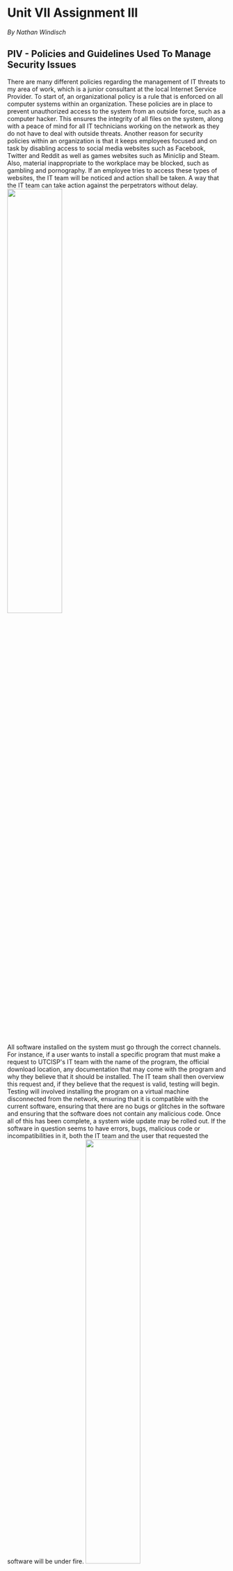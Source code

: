# Unit VII Assignment III
*By Nathan Windisch*

## PIV - Policies and Guidelines Used To Manage Security Issues
There are many different policies regarding the management of IT threats to my area of work, which is a junior consultant at the local Internet Service Provider. To start of, an organizational policy is a rule that is enforced on all computer systems within an organization. These policies are in place to prevent unauthorized access to the system from an outside force, such as a computer hacker. This ensures the integrity of all files on the system, along with a peace of mind for all IT technicians working on the network as they do not have to deal with outside threats. Another reason for security policies within an organization is that it keeps employees focused and on task by disabling access to social media websites such as Facebook, Twitter and Reddit as well as games websites such as Miniclip and Steam. Also, material inappropriate to the workplace may be blocked, such as gambling and pornography. If an employee tries to access these types of websites, the IT team will be noticed and action shall be taken. A way that the IT team can take action against the perpetrators without delay.
<img src="https://d19n1ren9crl9v.cloudfront.net/wp-content/uploads/2015/09/bigstock-Modern-Keyboard-With-Colored-S-68403502.jpg" width="50%">

All software installed on the system must go through the correct channels. For instance, if a user wants to install a specific program that must make a request to UTCISP's IT team with the name of the program, the official download location, any documentation that may come with the program and why they believe that it should be installed. The IT team shall then overview this request and, if they believe that the request is valid, testing will begin. Testing will involved installing the program on a virtual machine disconnected from the network, ensuring that it is compatible with the current software, ensuring that there are no bugs or glitches in the software and ensuring that the software does not contain any malicious code. Once all of this has been complete, a system wide update may be rolled out. If the software in question seems to have errors, bugs, malicious code or incompatibilities in it, both the IT team and the user that requested the software will be under fire.
<img src="https://s.tmimgcdn.com/blog/wp-content/uploads/2016/06/install-joomla-engine.jpg" width="50%">

Another policy that we follow at UTCISP is the usage of email. Email sent via official domains such as `UTCISP.org` must use professional wording and contain no vulgar or inappropriate material that could damage the company's reputation. Any emails sent by any staff member that are not work related or place UTCISP in a bad light will have their internet privileges revoked and may face termination. Any emails viewed or received on company property must be workplace appropriate and must not compromise the systems of UTCISP. Any damage caused by emails opened on company property will be considered the fault of the user that opened them, and may result in docking of pay or termination, depending on the severity of the attack. Also, unwanted emails must be deleted, and the recycling bin must be wiped periodically.
<img src="http://www.freeiconspng.com/uploads/email-icon--100-flat-vol-2-iconset--graphicloads-18.png" width="25%">

Another thing to note is the Data Protection Act of 1998. This act must be used in accordance with IT system moderation as it is a legal document that states how data must be protected. The following is a brief summary taken from https://www.gov.uk/data-protection/the-data-protection-act/

>The Data Protection Act controls how your personal information is used by organizations, businesses or the government.
>
>Everyone responsible for using data has to follow strict rules called ‘data protection principles’. They must make sure the information is:
>
>* used fairly and lawfully
>* used for limited, specifically stated purposes
>* used in a way that is adequate, relevant and not excessive
>* accurate
>* kept for no longer than is absolutely necessary
>* handled according to people’s data protection rights
>* kept safe and secure
>* not transferred outside the European Economic Area without adequate protection
>
>There is stronger legal protection for more sensitive information, such as:
>* ethnic background
>* political opinions
>* religious beliefs
>* health
>* sexual health
>* criminal records

The Data Protection Act is used to protect the data that a company takes, and forces them to keep it regularly updated and removed from their databases if it is no longer required. The data must not be gained unlawfully, such as scams or phishing, and it must be kept safe and secure. Sensitive data must not contain the person's ethnicity, religion, politick views, health (including sexual health) or criminal records, unless otherwise stated, such as if those in possession of the data are a government facility or program, and if the user has permitted that facility or program access. The act was implemented to protect private citizen's data, and to ensure that companies are not using their data for nefarious or illegal purposes.
<img src="https://www.roehampton.ac.uk/globalassets/images/corporate-information/data-protection-act.jpg" width = 25%>

One important rule for performing security management and removing threats is to be 100% sure that the system edits that you are performing cannot negatively impact the legitimate users of the system. One way of ensuring that this rule is followed is be performing vigorous tests on the edits that you are performing. One way that this can be done is via trying to access the system as a regular user after performing the changes on a local machine. This means that any errors that are encountered are the same as what a legitimate user would face. After testing has been carried out, all bugs can be quashed.

<hr>

## PV - Employment Contracts: How They Can Support Or Obstruct An Organization
Employment Contracts are, as defined on the official government webpage here (https://www.gov.uk/employment-contracts-and-conditions/overview):

>All employees have an employment contract with their employer. A contract is an agreement that sets out an employee’s:
>
>* employment conditions
>* rights
>* responsibilities
>* duties
>* These are called the ‘terms’ of the contract.
>
>Employees and employers must stick to a contract until it ends (eg by an employer or employee giving notice or an employee being dismissed) or until the terms are changed (usually by agreement between the employee and employer).

<img src="http://www.howellslegal.co.uk/news/image.axd?picture=2014%2F6%2Femployment-contract.jpg" width="75%">

To sum up, an Employment Contract is what an employee signs up to, to ensure that their rights and responsibilities are not violated during their time working at the company. Both the employer and the employee have to agree to these legally binding words for the employee to start working at the company, and if the employer breaks these terms then the employee can sue. However, if the employee breaks these terms, the employer has the right to terminate their job.

### Advantages
The main advantage of an Employment Contract is that it allows the job description to be highly specific; both the employer and the employee knows what they should be doing, and at what pay their job is at. It also allows for an employer to entrust the employee with specific trade secrets, as the Employment Contract can act as a Non-Disclosure Agreement. The document is also useful as it allows for the employer or employee to settle disputes later down the line, if the employer is not paying enough or if the employee is not doing their job, for example. The document can be used as written evidence in a court of law, if required. Also, Employment Contracts are also a good way for an employer and an employee to have a positive relationship, as the employer knows that the employee fully understands their role in the company, and the employee has a certain level of job security knowing that their role is set and cannot be changed against their favor without their permission.

### Disadvantages
One disadvantage of having an Employment Contract is that it make it hard for an employee to change job if they are in the middle of a contract with a specific time frame. Also, the Contract can result in rather static job roles, meaning that responsibilities and salary cannot be negotiated easily.

### Conclusion
To conclude, it is generally better to have an Employment Contract as it allows for a legal standpoint to be made, along with job security for both the employee and the employer.

<hr>

## PVI - Legislation: Data Privacy Laws and Data Security Policies
### Privacy Laws
A Privacy Law is a law that enables the seclusion of a user on the internet, enabling them peace of mind when inputting data as they know that the misuse of this material is illegal. There are many different Privacy Laws in the United Kingdom that cover many different areas, including communication, finance, home, online, health and information. As this assignment is only about the use of internet Privacy, I shall only talk about Privacy Acts relating to activities online and Privacy Acts regarding information.

The first law I shall be discussing is the Data Protection Act of 1998. The following is a brief summary taken from https://www.gov.uk/data-protection/the-data-protection-act/

>The Data Protection Act controls how your personal information is used by organizations, businesses or the government.
>
>Everyone responsible for using data has to follow strict rules called ‘data protection principles’. They must make sure the information is:
>
>* used fairly and lawfully
>* used for limited, specifically stated purposes
>* used in a way that is adequate, relevant and not excessive
>* accurate
>* kept for no longer than is absolutely necessary
>* handled according to people’s data protection rights
>* kept safe and secure
>* not transferred outside the European Economic Area without adequate protection
>
>There is stronger legal protection for more sensitive information, such as:
>* ethnic background
>* political opinions
>* religious beliefs
>* health
>* sexual health
>* criminal records

To summarize, this law enables the fair use and storage of data, and does not allow it to be misused or inaccurate. It also requires that the data is updated regularly and removed when no longer neededd.

### Security Laws
ree

<hr>

## MIII - Ethical Issues in IT Security
```
Issues, Issues Involved (?), Decision that was come to, How students can deal with it.
```

<hr>

## DII - Security Policies
```
Check for effectiveness, How it can be improved and the consequences of doing so
```

<hr>

## Sources
* Social Media: https://d19n1ren9crl9v.cloudfront.net/wp-content/uploads/2015/09/bigstock-Modern-Keyboard-With-Colored-S-68403502.jpg
* Install: https://s.tmimgcdn.com/blog/wp-content/uploads/2016/06/install-joomla-engine.jpg
* Email: http://www.freeiconspng.com/uploads/email-icon--100-flat-vol-2-iconset--graphicloads-18.png
* DPA: https://www.roehampton.ac.uk/globalassets/images/corporate-information/data-protection-act.jpg
* Employment Contract: http://www.howellslegal.co.uk/news/image.axd?picture=2014%2F6%2Femployment-contract.jpg
